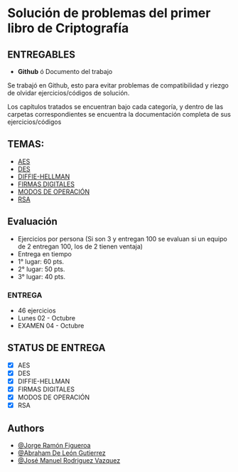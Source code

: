 # Solución de problemas del primer libro de Criptografía

## ENTREGABLES
* <strong>Github</strong> ó Documento del trabajo

Se trabajó en Github, esto para evitar problemas de compatibilidad y riezgo de olvidar ejercicios/códigos de solución.

Los capítulos tratados se encuentran bajo cada categoría, y dentro de las carpetas correspondientes se encuentra la documentación completa de sus ejercicios/códigos

## TEMAS:
* [AES](https://github.com/JorgeFigueroa-Iteso/Cripto-1/tree/main/AES)
* [DES](https://github.com/JorgeFigueroa-Iteso/Cripto-1/tree/main/DES)
* [DIFFIE-HELLMAN](https://github.com/JorgeFigueroa-Iteso/Cripto-1/tree/main/DIFFIE-HELLMAN)
* [FIRMAS DIGITALES](https://github.com/JorgeFigueroa-Iteso/Cripto-1/tree/main/FIRMAS-DIGITALES)
* [MODOS DE OPERACIÓN](https://github.com/JorgeFigueroa-Iteso/Cripto-1/tree/main/MODOS-DE-OPERACI%C3%93N)
* [RSA](https://github.com/JorgeFigueroa-Iteso/Cripto-1/tree/main/RSA)

## Evaluación
* Ejercicios por persona (Si son 3 y entregan 100 se evaluan si un equipo de 2 entregan 100, los de 2 tienen ventaja)
* Entrega en tiempo
* 1° lugar: 60 pts.
* 2° lugar: 50 pts.
* 3° lugar: 40 pts.

### ENTREGA
* 46 ejercicios
* Lunes 02 - Octubre
* EXAMEN 04 - Octubre

## STATUS DE ENTREGA
* [x] AES
* [x] DES
* [x] DIFFIE-HELLMAN
* [x] FIRMAS DIGITALES
* [x] MODOS DE OPERACIÓN
* [x] RSA

## Authors

- [@Jorge Ramón Figueroa](https://github.com/JorgeFigueroa-Iteso)
- [@Abraham De León Gutierrez](https://github.com/Hamibubu)
- [@José Manuel Rodriguez Vazquez](https://github.com/JoseVazquez101)
